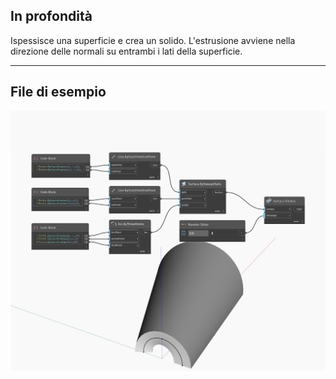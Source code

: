 ## In profondità
Ispessisce una superficie e crea un solido. L'estrusione avviene nella direzione delle normali su entrambi i lati della superficie.
___
## File di esempio

![Thicken (thickness)](./Autodesk.DesignScript.Geometry.Surface.Thicken(thickness)_img.jpg)

